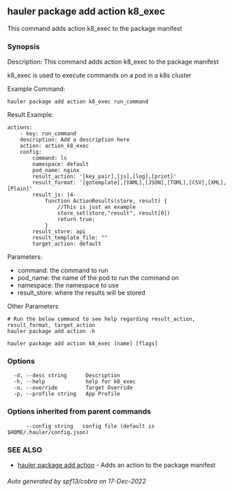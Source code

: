 ## hauler package add action k8_exec

This command adds action k8_exec to the package manifest

### Synopsis


Description:
This command adds action k8_exec to the package manifest

k8_exec is used to execute commands on a pod in a k8s cluster

Example Command:
```
hauler package add action k8_exec run_command
```
Result Example:
```
actions:
	- key: run_command
	description: Add a description here
	action: action_k8_exec
	config:
		command: ls
		namespace: default
		pod_name: nginx
		result_action: '[key_pair],[js],[log],[print]'
		result_format: '[gotemplate],[YAML],[JSON],[TOML],[CSV],[XML],[Plain]'
		result_js: |4-
			function ActionResults(store, result) {
				//This is just an example
				store_set(store,"result", result[0])
				return true;
			}
		result_store: api
		result_template_file: ""
		target_action: default
```
Parameters:
- command: the command to run
- pod_name: the name of the pod to run the command on
- namespace: the namespace to use
- result_store: where the results will be stored

Other Parameters
```
# Run the below command to see help regarding result_action, result_format, target_action
hauler package add action -h
```



```
hauler package add action k8_exec [name] [flags]
```

### Options

```
  -d, --desc string      Description
  -h, --help             help for k8_exec
  -o, --override         Target Override
  -p, --profile string   App Profile
```

### Options inherited from parent commands

```
      --config string   config file (default is $HOME/.hauler/config.json)
```

### SEE ALSO

* [hauler package add action](hauler_package_add_action.md)	 - Adds an action to the package manifest

###### Auto generated by spf13/cobra on 17-Dec-2022
